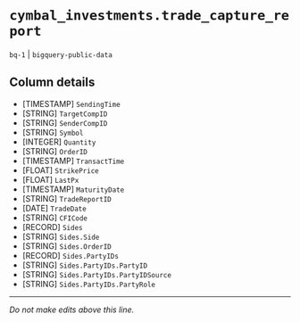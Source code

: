 # `cymbal_investments.trade_capture_report`
`bq-1` | `bigquery-public-data`

## Column details
* [TIMESTAMP] `SendingTime`
* [STRING]    `TargetCompID`
* [STRING]    `SenderCompID`
* [STRING]    `Symbol`
* [INTEGER]   `Quantity`
* [STRING]    `OrderID`
* [TIMESTAMP] `TransactTime`
* [FLOAT]     `StrikePrice`
* [FLOAT]     `LastPx`
* [TIMESTAMP] `MaturityDate`
* [STRING]    `TradeReportID`
* [DATE]      `TradeDate`
* [STRING]    `CFICode`
* [RECORD]    `Sides`
* [STRING]    `Sides.Side`
* [STRING]    `Sides.OrderID`
* [RECORD]    `Sides.PartyIDs`
* [STRING]    `Sides.PartyIDs.PartyID`
* [STRING]    `Sides.PartyIDs.PartyIDSource`
* [STRING]    `Sides.PartyIDs.PartyRole`

-------------------------------------------------------------------------------
*Do not make edits above this line.*
